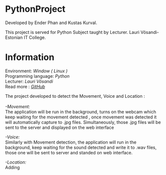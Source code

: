 # PythonProject

Developed by Ender Phan and Kustas Kurval.

This project is served for Python Subject taught by Lecturer. Lauri Võsandi- Estonian IT College.

# Information

<p>Environment: <i>Window ( Linux )</i> <br>
				Programming language: <i>Python  </i><br>
				Lecturer: <i> Lauri Võsandi </i><br>
				Read more : <i><a href="https://github.com/enderphan94/PythonProject">GitHub</a></i>
</p>
<p> The project developed to detect the Movement, Voice and Location :<br><br><i> -Movement:</i><br>
The application will be run in the background, turns on the webcam which keep waiting for the movement detected
, once movement was detected it will automatically capture to .jpg files. Simultaneously, those .jpg files will be sent to the server
and displayed on the web interface

</p>
<p><i> -Voice:</i><br>
Similarly with Movement detection, the application will run in the background, keep waiting for the sound detected and write it to .wav
files, those one will be sent to server and standed on web interface.
</p>

<p><i> -Location:</i><br>
Adding
</p>

